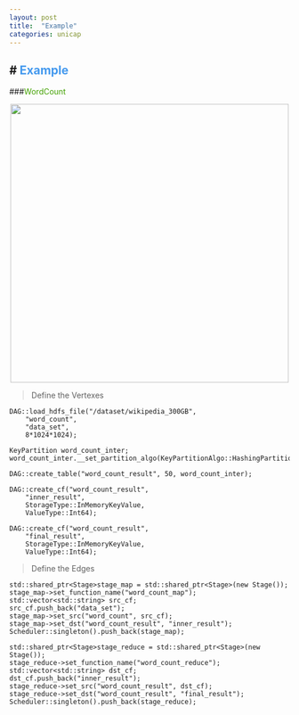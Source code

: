 ```yaml
---
layout: post
title:  "Example"
categories: unicap
---
```

#<span style="color: #4499ee"> Example</span> 
---


###<span style="color: #43a102">WordCount</span>

<div  align="center">    
<img src="http://cap-ntu.github.io/UniCAP/img/unicap_wordcount.jpg" width="500" />
</div>

> Define the Vertexes


    DAG::load_hdfs_file("/dataset/wikipedia_300GB", 
    	"word_count",
		"data_set",
		8*1024*1024);

    KeyPartition word_count_inter;
    word_count_inter.__set_partition_algo(KeyPartitionAlgo::HashingPartition);
    
    DAG::create_table("word_count_result", 50, word_count_inter);
    
    DAG::create_cf("word_count_result", 
    	"inner_result", 
    	StorageType::InMemoryKeyValue, 
    	ValueType::Int64);
    	
    DAG::create_cf("word_count_result", 
    	"final_result", 
    	StorageType::InMemoryKeyValue, 
    	ValueType::Int64);
    	
> Define the Edges


    std::shared_ptr<Stage>stage_map = std::shared_ptr<Stage>(new Stage());
    stage_map->set_function_name("word_count_map");
    std::vector<std::string> src_cf;
    src_cf.push_back("data_set");
    stage_map->set_src("word_count", src_cf);
    stage_map->set_dst("word_count_result", "inner_result");
    Scheduler::singleton().push_back(stage_map);

    std::shared_ptr<Stage>stage_reduce = std::shared_ptr<Stage>(new Stage());
    stage_reduce->set_function_name("word_count_reduce");
    std::vector<std::string> dst_cf;
    dst_cf.push_back("inner_result");
    stage_reduce->set_src("word_count_result", dst_cf);
    stage_reduce->set_dst("word_count_result", "final_result");
    Scheduler::singleton().push_back(stage_reduce);